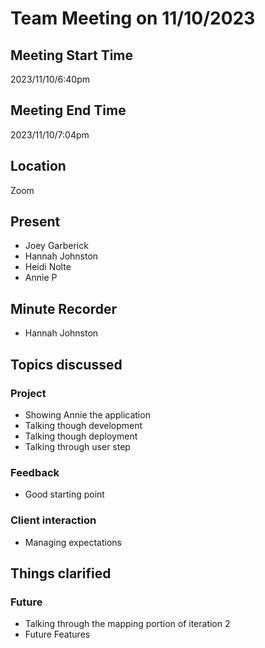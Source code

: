 # Team Meeting on 11/10/2023
## Meeting Start Time
2023/11/10/6:40pm
## Meeting End Time
2023/11/10/7:04pm
## Location
Zoom
## Present
- Joey Garberick
- Hannah Johnston
- Heidi Nolte
- Annie P
## Minute Recorder
- Hannah Johnston
## Topics discussed
### Project
- Showing Annie the application
- Talking though development
- Talking though deployment
- Talking through user step
### Feedback
- Good starting point 
### Client interaction
- Managing expectations
## Things clarified
### Future 
- Talking through the mapping portion of iteration 2
- Future Features




